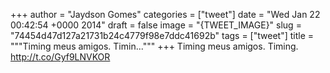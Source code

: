 
+++
author = "Jaydson Gomes"
categories = ["tweet"]
date = "Wed Jan 22 00:42:54 +0000 2014"
draft = false
image = "{TWEET_IMAGE}"
slug = "74454d47d127a21731b24c4779f98e7ddc41692b"
tags = ["tweet"]
title = """Timing meus amigos. Timin..."""
+++
Timing meus amigos. Timing. http://t.co/Gyf9LNVKOR
